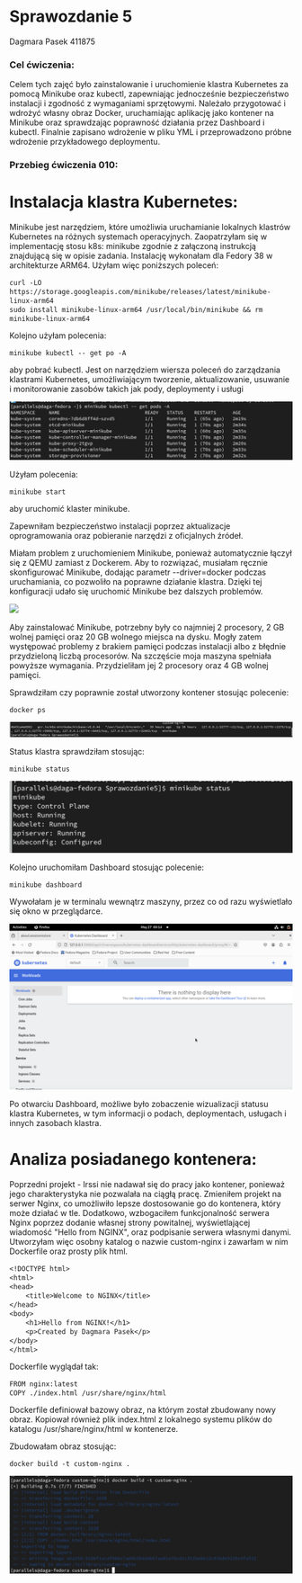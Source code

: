 # Sprawozdanie 5
Dagmara Pasek
411875

### Cel ćwiczenia:
Celem tych zajęć było zainstalowanie i uruchomienie klastra Kubernetes za pomocą Minikube oraz kubectl, zapewniając jednocześnie bezpieczeństwo instalacji i zgodność z wymaganiami sprzętowymi. Należało przygotować i wdrożyć własny obraz Docker, uruchamiając aplikację jako kontener na Minikube oraz sprawdzając poprawność działania przez Dashboard i kubectl. Finalnie zapisano wdrożenie w pliku YML i przeprowadzono próbne wdrożenie przykładowego deploymentu. 

### Przebieg ćwiczenia 010:
# Instalacja klastra Kubernetes:
Minikube jest narzędziem, które umożliwia uruchamianie lokalnych klastrów Kubernetes na różnych systemach operacyjnych. 
Zaopatrzyłam się w implementację stosu k8s: minikube zgodnie z załączoną instrukcją znajdującą się w opisie zadania. Instalację wykonałam dla Fedory 38 w architekturze ARM64. Użyłam więc poniższych poleceń:
```
curl -LO https://storage.googleapis.com/minikube/releases/latest/minikube-linux-arm64
sudo install minikube-linux-arm64 /usr/local/bin/minikube && rm minikube-linux-arm64
```


Kolejno użyłam polecenia:

```
minikube kubectl -- get po -A
```
aby pobrać kubectl. Jest on narzędziem wiersza poleceń do zarządzania klastrami Kubernetes, umożliwiającym tworzenie, aktualizowanie, usuwanie i monitorowanie zasobów takich jak pody, deploymenty i usługi

![](./screeny/5_kubectl.png)

Użyłam polecenia:
```
minikube start
```
aby uruchomić klaster minikube.

Zapewniłam bezpieczeństwo instalacji poprzez aktualizacje oprogramowania oraz pobieranie narzędzi z oficjalnych źródeł. 

Miałam problem z uruchomieniem Minikube, ponieważ automatycznie łączył się z QEMU zamiast z Dockerem. Aby to rozwiązać, musiałam ręcznie skonfigurować Minikube, dodając parametr --driver=docker podczas uruchamiania, co pozwoliło na poprawne działanie klastra. Dzięki tej konfiguracji udało się uruchomić Minikube bez dalszych problemów.

![](./screeny/5minikubel.png)

Aby zainstalować Minikube, potrzebny były co najmniej 2 procesory, 2 GB wolnej pamięci oraz 20 GB wolnego miejsca na dysku. Mogły zatem występować problemy z brakiem pamięci podczas instalacji albo z błędnie przydzieloną liczbą procesorów. Na szczęście moja maszyna spełniała powyższe wymagania. Przydzieliłam jej 2 procesory oraz 4 GB wolnej pamięci.

Sprawdziłam czy poprawnie został utworzony kontener stosując polecenie:
```
docker ps
```
![](./screeny/5ps.png)

Status klastra sprawdziłam stosując:
```
minikube status
```

![](./screeny/5status.png)

Kolejno uruchomiłam Dashboard stosując polecenie:
```
minikube dashboard
```
Wywołałam je w terminalu wewnątrz maszyny, przez co od razu wyświetlało się okno w przeglądarce. 

![](./screeny/5dash.png)

Po otwarciu Dashboard,  możliwe było zobaczenie wizualizacji statusu klastra Kubernetes, w tym informacji o podach, deploymentach, usługach i innych zasobach klastra.

# Analiza posiadanego kontenera:
Poprzedni projekt - Irssi nie nadawał się do pracy jako kontener, ponieważ jego charakterystyka nie pozwalała na ciągłą pracę. Zmieniłem projekt na serwer Nginx, co umożliwiło lepsze dostosowanie go do kontenera, który może działać w tle. Dodatkowo, wzbogaciłem funkcjonalność serwera Nginx poprzez dodanie własnej strony powitalnej, wyświetlającej wiadomość "Hello from NGINX", oraz podpisanie serwera własnymi danymi.
Utworzyłam więc osobny katalog o nazwie custom-nginx i zawarłam w nim Dockerfile oraz prosty plik html. 

```
<!DOCTYPE html>
<html>
<head>
    <title>Welcome to NGINX</title>
</head>
<body>
    <h1>Hello from NGINX!</h1>
    <p>Created by Dagmara Pasek</p>
</body>
</html>
```

Dockerfile wyglądał tak:

```
FROM nginx:latest
COPY ./index.html /usr/share/nginx/html
```
Dockerfile definiował bazowy obraz, na którym został zbudowany nowy obraz. Kopiował również plik index.html z lokalnego systemu plików do katalogu /usr/share/nginx/html w kontenerze. 

Zbudowałam obraz stosując:
```
docker build -t custom-nginx .
```

![](./screeny/5b.png)
